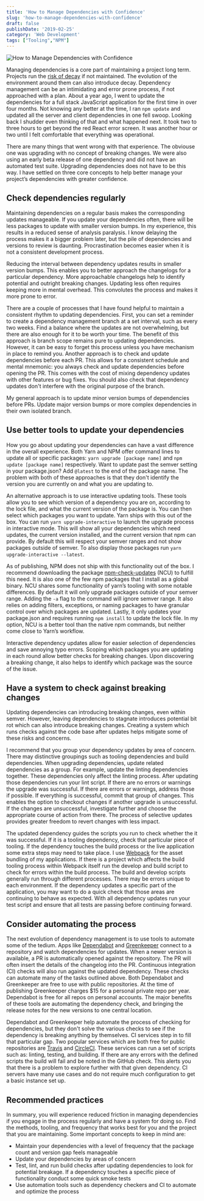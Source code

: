 ```yaml
---
title: 'How to Manage Dependencies with Confidence'
slug: 'how-to-manage-dependencies-with-confidence'
draft: false
publishDate: '2019-02-25'
category: 'Web Development'
tags: ["Tooling","NPM"]
---
```

![How to Manage Dependencies with Confidence](images/2019-02-balanced-rocks.jpg#center)

Managing dependencies is a core part of maintaining a project long term. Projects run the [risk of decay](https://en.wikipedia.org/wiki/Software_rot) if not maintained. The evolution of the environment around them can also introduce decay. Dependency management can be an intimidating and error prone process, if not approached with a plan. About a year ago, I went to update the dependencies for a full stack JavaScript application for the first time in over four months. Not knowing any better at the time, I ran `npm update` and updated all the server and client dependencies in one fell swoop. Looking back I shudder even thinking of that and what happened next. It took two to three hours to get beyond the red React error screen. It was another hour or two until I felt comfortable that everything was operational.

There are many things that went wrong with that experience. The obviouse one was upgrading with no concept of breaking changes. We were also using an early beta release of one dependency and did not have an automated test suite. Upgrading dependencies does not have to be this way. I have settled on three core concepts to help better manage your project’s dependencies with greater confidence.

## Check dependencies regularly

Maintaining dependencies on a regular basis makes the corresponding updates manageable. If you update your dependencies often, there will be less packages to update with smaller version bumps. In my experience, this results in a reduced sense of analysis paralysis. I know delaying the process makes it a bigger problem later, but the pile of dependencies and versions to review is daunting. Procrastination becomes easier when it is not a consistent development process.

Reducing the interval between dependency updates results in smaller version bumps. This enables you to better approach the changelogs for a particular dependency. More approachable changelogs help to identify potential and outright breaking changes. Updating less often requires keeping more in mental overhead. This convolutes the process and makes it more prone to error.

There are a couple of processes that I have found helpful to maintain a consistent rhythm to updating dependencies. First, you can set a reminder to create a dependency management branch at a set interval, such as every two weeks. Find a balance where the updates are not overwhelming, but there are also enough for it to be worth your time. The benefit of this approach is branch scope remains pure to updating dependencies. However, it can be easy to forget this process unless you have mechanism in place to remind you. Another approach is to check and update dependencies before each PR. This allows for a consistent schedule and mental mnemonic: you always check and update dependencies before opening the PR. This comes with the cost of mixing dependency updates with other features or bug fixes. You should also check that dependency updates don't interfere with the original purpose of the branch.

My general approach is to update minor version bumps of dependencies before PRs. Update major version bumps or more complex dependencies in their own isolated branch.

## Use better tools to update your dependencies

How you go about updating your dependencies can have a vast difference in the overall experience. Both Yarn and NPM offer command lines to update all or specific packages: `yarn upgrade [package name]` and `npm update [package name]` respectively. Want to update past the semver setting in your package.json? Add `@latest` to the end of the package name. The problem with both of these approaches is that they don't identify the version you are currently on and what you are updating to.

An alternative approach is to use interactive updating tools. These tools allow you to see which version of a dependency you are on, according to the lock file, and what the current version of the package is. You can then select which packages you want to update. Yarn ships with this out of the box. You can run `yarn upgrade-interactive` to launch the upgrade process in interactive mode. This will show all your dependencies which need updates, the current version installed, and the current version that npm can provide. By default this will respect your semver ranges and not show packages outside of semver. To also display those packages run `yarn upgrade-interactive --latest`.

As of publishing, NPM does not ship with this functionality out of the box. I recommend downloading the package [npm-check-updates](https://github.com/tjunnone/npm-check-updates) (NCU) to fulfill this need. It is also one of the few npm packages that I install as a global binary. NCU shares some functionality of yarn’s tooling with some notable differences. By default it will only upgrade packages outside of your semver range. Adding the `-a` flag to the command will ignore semver range. It also relies on adding filters, exceptions, or naming packages to have granular control over which packages are updated. Lastly, it only updates your package.json and requires running `npm install` to update the lock file. In my option, NCU is a better tool than the native npm commands, but neither come close to Yarn’s workflow.

Interactive dependency updates allow for easier selection of dependencies and save annoying typo errors. Scoping which packages you are updating in each round allow better checks for breaking changes. Upon discovering a breaking change, it also helps to identify which package was the source of the issue.

## Have a system to check against breaking changes

Updating dependencies can introducing breaking changes, even within semver. However, leaving dependencies to stagnate introduces potential bit rot which can also introduce breaking changes. Creating a system which runs checks against the code base after updates helps mitigate some of these risks and concerns.

I recommend that you group your dependency updates by area of concern. There may distinctive groupings such as tooling dependencies and build dependencies. When upgrading dependencies, update related dependencies as a group. For example, update the linting dependencies together. These dependencies only affect the linting process. After updating those dependencies run your lint script. If there are no errors or warnings the upgrade was successful. If there are errors or warnings, address those if possible. If everything is successful, commit that group of changes. This enables the option to checkout changes if another upgrade is unsuccessful. If the changes are unsuccessful, investigate further and choose the appropriate course of action from there. The process of selective updates provides greater freedom to revert changes with less impact.

The updated dependency guides the scripts you run to check whether the it was successful. If it is a tooling dependency, check that particular piece of tooling. If the dependency touches the build process or the live application some extra steps may need to take place. I use [Webpack](https://webpack.js.org/) for the asset bundling of my applications. If there is a project which affects the build tooling process within Webpack itself run the develop and build script to check for errors within the build process. The build and develop scripts generally run through different processes. There may be errors unique to each environment. If the dependency updates a specific part of the application, you may want to do a quick check that those areas are continuing to behave as expected. With all dependency updates run your test script and ensure that all tests are passing before continuing forward.

## Consider automating the process

The next evolution of dependency management is to use tools to automate some of the tedium. Apps like [Dependabot](https://dependabot.com/) and [Greenkeeper](https://greenkeeper.io/) connect to a repository and watch dependencies for updates. When a newer version is available, a PR is automatically opened against the repository. The PR will often insert the details of the changelog into the PR. Continuous integration (CI) checks will also run against the updated dependency. These checks can automate many of the tasks outlined above. Both Dependabot and Greenkeeper are free to use with public repositories. At the time of publishing Greenkeeper charges $15 for a personal private repo per year. Dependabot is free for all repos on personal accounts. The major benefits of these tools are automating the dependency check, and bringing the release notes for the new versions to one central location.

Dependabot and Greenkeeper help automate the process of checking for dependencies, but they don't solve the various checks to see if the dependency is breaking anything by themselves. CI services step in to fill that particular gap. Two popular services which are both free for public repositories are [Travis](https://travis-ci.org/) and [CircleCI](https://circleci.com/). These services can run a set of scripts such as: linting, testing, and building. If there are any errors with the defined scripts the build will fail and be noted in the GitHub check. This alerts you that there is a problem to explore further with that given dependency. CI servers have many use cases and do not require much configuration to get a basic instance set up.

## Recommended practices

In summary, you will experience reduced friction in managing dependencies if you engage in the process regularly and have a system for doing so. Find the methods, tooling, and frequency that works best for you and the project that you are maintaining. Some important concepts to keep in mind are:

- Maintain your dependencies with a level of frequency that the package count and version gap feels manageable
- Update your dependencies by areas of concern
- Test, lint, and run build checks after updating dependencies to look for potential breakage. If a dependency touches a specific piece of functionality conduct some quick smoke tests
- Use automation tools such as dependency checkers and CI to automate and optimize the process
